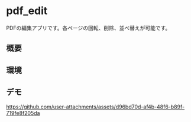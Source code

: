 # pdf_edit
PDFの編集アプリです。各ページの回転、削除、並べ替えが可能です。

## 概要

## 環境

## デモ

https://github.com/user-attachments/assets/d96bd70d-af4b-48f6-b89f-719fe8f205da

